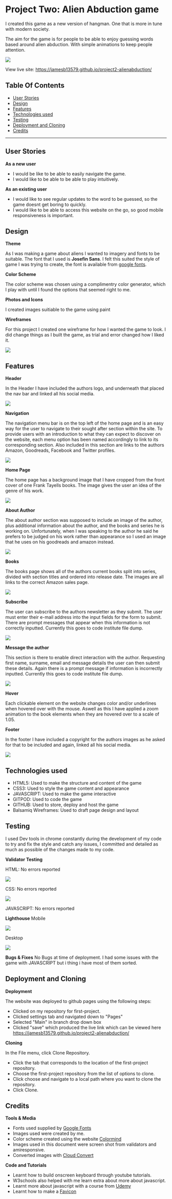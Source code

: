 # Project Two: Alien Abduction game

I created this game as a new version of hangman. One that is more in tune with modern society.

The aim for the game is for people to be able to enjoy guessing words based around alien abduction. With simple animations to keep people attention.

![](docs/amiresponsive.png)

View live site: https://jamesb13579.github.io/project2-alienabduction/

## Table Of Contents

  * [User Stories](#user-stories) 
  * [Design](#design)
  * [Features](#features)
  * [Technologies used](#technologies-used)
  * [Testing](#testing)
  * [Deployment and Cloning](#deployment-and-cloning)
  * [Credits](#credits)
---

## User Stories
__As a new user__

- I would be like to be able to easily navigate the game.
- I would like to be able to be able to play intuitively.

__As an existing user__

- I would like to see regular updates to the word to be guessed, so the game doesnt get boring to quickly.
- I would like to be able to access this website on the go, so good mobile responsiveness is important.

## Design
__Theme__

As I was making a game about aliens I wanted to imagery and fonts to be suitable. The font that I used is __Josefin Sans__. I felt this suited the style of game I was trying to create, the font is available from [google fonts](https://https://fonts.google.com/).


__Color Scheme__

The color scheme was chosen using a complimentry color generator, which I play with until I found the options that seemed right to me.

__Photos and Icons__

I created images suitiable to the game using paint

__Wireframes__

For this project I created one wireframe for how I wanted the game to look. I did change things as I built the game, as trial and error changed how I liked it.

![](docs/index.png)

## Features

__Header__

In the Header I have included the authors logo, and underneath that placed the nav bar and linked all his social media.

![](docs/header.png)

__Navigation__

The navigation menu bar is on the top left of the home page and is an easy way for the user to navigate to their sought after section within the site. To provide users with an introduction to what they can expect to discover on the website, each menu option has been named accordingly to link to its corresponding section. Also included in this section are links to the authors Amazon, Goodreads, Facebook and Twitter profiles.

![](docs/nav.png)

__Home Page__

The home page has a background image that I have cropped from the front cover of one Frank Tayells books. The image gives the user an idea of the genre of his work.

![](docs/home.png)

__About Author__

The about author section was supposed to include an image of the author, plus additional information about the author, and the books and series he is working on. Unfortunately, when I was speaking to the author he said he prefers to be judged on his work rather than appearance so I used an image that he uses on his goodreads and amazon instead.

![](docs/about.png)

__Books__

The books page shows all of the authors current books split into series, divided with section titles and ordered into release date. The images are all links to the correct Amazon sales page.

![](docs/books_layout.png)

__Subscribe__

The user can subscribe to the authors newsletter as they submit. The user must enter their e-mail address into the input fields for the form to submit. There are prompt messages that appear when this information is not correctly inputted. Currently this goes to code institute file dump.

![](docs/subscribe.png)

__Message the author__

This section is there to enable direct interaction with the author. Requesting first name, surname, email and message details the user can then submit these details. Again there is a prompt message if information is incorrectly inputted. Currently this goes to code institute file dump.

![](docs/message.png)

__Hover__

Each clickable element on the website changes color and/or underlines when hovered over with the mouse. Aswell as this I have applied a zoom animation to the book elements when they are hovered over to a scale of 1.05.

__Footer__

In the footer I have included a copyright for the authors images as he asked for that to be included and again, linked all his social media.

![](docs/footer.png)

## Technologies used

- HTML5: Used to make the structure and content of the game
- CSS3: Used to style the game content and appearance
- JAVASCRIPT: Used to make the game interactive
- GITPOD: Used to code the game
- GITHUB: Used to store, deploy and host the game
- Balsamiq Wireframes: Used to draft page design and layout

## Testing

I used Dev tools in chrome constantly during the development of my code to try and fix the style and catch any issues, I committed and detailed as much as possible of the changes made to my code. 

__Validator Testing__

HTML: No errors reported

![](docs/html_validator.png)

CSS: No errors reported

![](docs/css_validator.png)

JAVASCRIPT: No errors reported

__Lighthouse__
Mobile

![](docs/lighthouse_mobile.png)

Desktop

![](docs/lighthouse_desktop.png)

__Bugs & Fixes__
No Bugs at time of deployment.
I had some issues with the game with JAVASCRIPT but i thing i have most of them sorted.

## Deployment and Cloning

__Deployment__

The website was deployed to github pages using the following steps:
- Clicked on my repository for first-project. 
- Clicked settings tab and navigated down to "Pages"
- Selected "Main" in branch drop down box
- Clicked "save" which produced the live link which can be viewed here https://jamesb13579.github.io/project2-alienabduction/

__Cloning__

In the File menu, click Clone Repository.
- Click the tab that corresponds to the location of the first-project repository.
- Choose the first-project repository from the list of options to clone.
- Click choose and navigate to a local path where you want to clone the repository.
- Click Clone.

## Credits

__Tools & Media__

- Fonts used supplied by [Google Fonts](https://https://fonts.google.com/)
- Images used were created by me.
- Color scheme created using the website [Colormind](http://colormind.io/)
- Images used in this document were screen shot from validators and amiresponsive.
- Converted images with [Cloud Convert](https://cloudconvert.com/)

__Code and Tutorials__

- Learnt how to build onscreen keyboard through youtube tutorials.
- W3schools also helped with me learn extra about more about javascript.
- Learnt more about javascript with a course from [Udemy](https://www.udemy.com/)
- Learnt how to make a [Favicon](https://www.youtube.com/watch?v=kEf1xSwX5D8) 